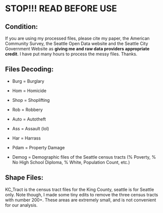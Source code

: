 # STOP!!!  READ BEFORE USE

## Condition:
If you are using my processed files, please cite my paper, the American Community Survey, the Seattle Open Data website and the Seattle City Government Website as **giving me and raw data providers appropriate credit**. I have put many hours to process the messy files. Thanks.

## Files Decoding:
- Burg = Burglary
- Hom = Homicide
- Shop = Shoplifting
- Rob = Robbery
- Auto = Autotheft
- Ass = Assault (lol)
- Har = Harrass
- Pdam = Property Damage

- Demog = Demographic files of the Seattle census tracts (% Poverty, % No High School Diploma, % White, Population Count, etc.)

## Shape Files:
KC_Tract is the census tract files for the King County, seattle is for Seattle only. Note though, I made some tiny edits to remove the three census tracts with number 200+. These areas are extremely small, and is not convenient for our analysis.
